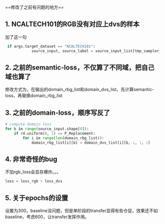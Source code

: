 ==修改了之前有问题的地方==

## 1. NCALTECH101的RGB没有对应上dvs的样本

加了这一句

```python
 if args.target_dataset == "NCALTECH101":
            source_input, source_label = source_input_list[tmp_sampler_list], source_label_list[tmp_sampler_list]
```



## 2. 之前的semantic-loss，不仅算了不同域，把自己域也算了

修改方式为，在输出的domain_rbg_list和domain_dvs_list，先计算semantic-loss，再替换domain_rbg_list





## 3. 之前的domain-loss，顺序写反了



```python
# compute domain loss
for b in range(source_input.shape[0]):
    if rd.uniform(0, 1) <= P_Replacement:
        for i in range(len(domain_rbg_list)):
            domain_rbg_list[i][b] = domain_dvs_list[i][b, :, :, :]
```





## 4. 非常奇怪的bug

不加rgb_loss会显存爆炸。。。

```python
loss = loss_rgb + loss_dvs
```





## 5. 关于epochs的设置

设置为300，baseline没问题，但是单阶段的transfer显得有些仓促，效果还不如baseline，考虑600，让transfer发挥作用。
